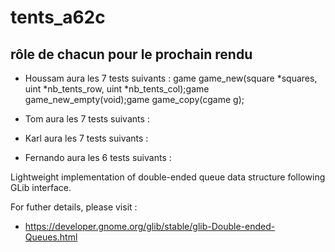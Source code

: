 # tents_a62c

## rôle de chacun pour le prochain rendu

* Houssam aura les 7 tests suivants : game game_new(square *squares, uint *nb_tents_row, uint *nb_tents_col);game game_new_empty(void);game game_copy(cgame g);

* Tom aura les  7 tests suivants :

* Karl aura les 7 tests suivants :

* Fernando aura les 6 tests suivants :



Lightweight implementation of double-ended queue data structure following GLib interface.

For futher details, please visit :
 * https://developer.gnome.org/glib/stable/glib-Double-ended-Queues.html

